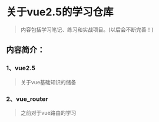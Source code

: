 # 关于**vue2.5**的学习仓库
> 内容包括学习笔记、练习和实战项目。(以后会不断完善！)

## 内容简介：

### 1、vue2.5
> 关于vue基础知识的储备

### 2、vue_router
> 之前对于vue路由的学习